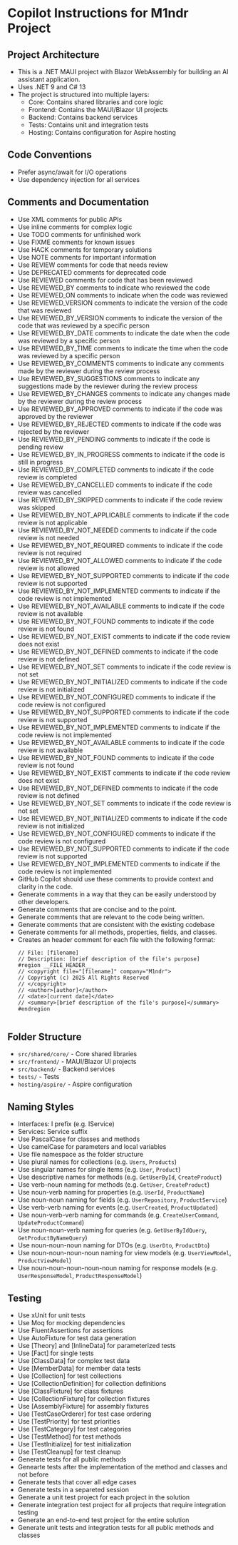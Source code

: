 # Copilot Instructions for M1ndr Project

## Project Architecture
- This is a .NET MAUI project with Blazor WebAssembly for building an AI assistant application.
- Uses .NET 9 and C# 13
- The project is structured into multiple layers:
  - Core: Contains shared libraries and core logic
  - Frontend: Contains the MAUI/Blazor UI projects
  - Backend: Contains backend services
  - Tests: Contains unit and integration tests
  - Hosting: Contains configuration for Aspire hosting

## Code Conventions
- Prefer async/await for I/O operations
- Use dependency injection for all services

## Comments and Documentation
- Use XML comments for public APIs
- Use inline comments for complex logic
- Use TODO comments for unfinished work
- Use FIXME comments for known issues
- Use HACK comments for temporary solutions
- Use NOTE comments for important information
- Use REVIEW comments for code that needs review
- Use DEPRECATED comments for deprecated code
- Use REVIEWED comments for code that has been reviewed
- Use REVIEWED_BY comments to indicate who reviewed the code
- Use REVIEWED_ON comments to indicate when the code was reviewed
- Use REVIEWED_VERSION comments to indicate the version of the code that was reviewed
- Use REVIEWED_BY_VERSION comments to indicate the version of the code that was reviewed by a specific person
- Use REVIEWED_BY_DATE comments to indicate the date when the code was reviewed by a specific person
- Use REVIEWED_BY_TIME comments to indicate the time when the code was reviewed by a specific person
- Use REVIEWED_BY_COMMENTS comments to indicate any comments made by the reviewer during the review process
- Use REVIEWED_BY_SUGGESTIONS comments to indicate any suggestions made by the reviewer during the review process
- Use REVIEWED_BY_CHANGES comments to indicate any changes made by the reviewer during the review process
- Use REVIEWED_BY_APPROVED comments to indicate if the code was approved by the reviewer
- Use REVIEWED_BY_REJECTED comments to indicate if the code was rejected by the reviewer
- Use REVIEWED_BY_PENDING comments to indicate if the code is pending review
- Use REVIEWED_BY_IN_PROGRESS comments to indicate if the code is still in progress
- Use REVIEWED_BY_COMPLETED comments to indicate if the code review is completed
- Use REVIEWED_BY_CANCELLED comments to indicate if the code review was cancelled
- Use REVIEWED_BY_SKIPPED comments to indicate if the code review was skipped
- Use REVIEWED_BY_NOT_APPLICABLE comments to indicate if the code review is not applicable
- Use REVIEWED_BY_NOT_NEEDED comments to indicate if the code review is not needed
- Use REVIEWED_BY_NOT_REQUIRED comments to indicate if the code review is not required
- Use REVIEWED_BY_NOT_ALLOWED comments to indicate if the code review is not allowed
- Use REVIEWED_BY_NOT_SUPPORTED comments to indicate if the code review is not supported
- Use REVIEWED_BY_NOT_IMPLEMENTED comments to indicate if the code review is not implemented
- Use REVIEWED_BY_NOT_AVAILABLE comments to indicate if the code review is not available
- Use REVIEWED_BY_NOT_FOUND comments to indicate if the code review is not found
- Use REVIEWED_BY_NOT_EXIST comments to indicate if the code review does not exist
- Use REVIEWED_BY_NOT_DEFINED comments to indicate if the code review is not defined
- Use REVIEWED_BY_NOT_SET comments to indicate if the code review is not set
- Use REVIEWED_BY_NOT_INITIALIZED comments to indicate if the code review is not initialized
- Use REVIEWED_BY_NOT_CONFIGURED comments to indicate if the code review is not configured
- Use REVIEWED_BY_NOT_SUPPORTED comments to indicate if the code review is not supported
- Use REVIEWED_BY_NOT_IMPLEMENTED comments to indicate if the code review is not implemented
- Use REVIEWED_BY_NOT_AVAILABLE comments to indicate if the code review is not available
- Use REVIEWED_BY_NOT_FOUND comments to indicate if the code review is not found
- Use REVIEWED_BY_NOT_EXIST comments to indicate if the code review does not exist
- Use REVIEWED_BY_NOT_DEFINED comments to indicate if the code review is not defined
- Use REVIEWED_BY_NOT_SET comments to indicate if the code review is not set
- Use REVIEWED_BY_NOT_INITIALIZED comments to indicate if the code review is not initialized
- Use REVIEWED_BY_NOT_CONFIGURED comments to indicate if the code review is not configured
- Use REVIEWED_BY_NOT_SUPPORTED comments to indicate if the code review is not supported
- Use REVIEWED_BY_NOT_IMPLEMENTED comments to indicate if the code review is not implemented
- GitHub Copilot should use these comments to provide context and clarity in the code.
- Generate comments in a way that they can be easily understood by other developers.
- Generate comments that are concise and to the point.
- Generate comments that are relevant to the code being written.
- Generate comments that are consistent with the existing codebase
- Generate comments for all methods, properties, fields, and classes.
- Creates an header comment for each file with the following format:
  ```
  // File: [filename]
  // Description: [brief description of the file's purpose]
  #region __FILE_HEADER__
  // <copyright file="[filename]" company="M1ndr">
  // Copyright (c) 2025 All Rights Reserved
  // </copyright>
  // <author>[author]</author>
  // <date>[current date]</date>
  // <summary>[brief description of the file's purpose]</summary>
  #endregion


## Folder Structure
- `src/shared/core/` - Core shared libraries
- `src/frontend/` - MAUI/Blazor UI projects
- `src/backend/` - Backend services
- `tests/` - Tests
- `hosting/aspire/` - Aspire configuration

## Naming Styles
- Interfaces: I prefix (e.g. IService)
- Services: Service suffix
- Use PascalCase for classes and methods
- Use camelCase for parameters and local variables
- Use file namespace as the folder structure
- Use plural names for collections (e.g. `Users`, `Products`)
- Use singular names for single items (e.g. `User`, `Product`)
- Use descriptive names for methods (e.g. `GetUserById`, `CreateProduct`)
- Use verb-noun naming for methods (e.g. `GetUser`, `CreateProduct`)
- Use noun-verb naming for properties (e.g. `UserId`, `ProductName`)
- Use noun-noun naming for fields (e.g. `UserRepository`, `ProductService`)
- Use verb-verb naming for events (e.g. `UserCreated`, `ProductUpdated`)
- Use noun-verb-verb naming for commands (e.g. `CreateUserCommand`, `UpdateProductCommand`)
- Use noun-noun-verb naming for queries (e.g. `GetUserByIdQuery`, `GetProductByNameQuery`)
- Use noun-noun-noun naming for DTOs (e.g. `UserDto`, `ProductDto`)
- Use noun-noun-noun-noun naming for view models (e.g. `UserViewModel`, `ProductViewModel`)
- Use noun-noun-noun-noun-noun naming for response models (e.g. `UserResponseModel`, `ProductResponseModel`)

## Testing
- Use xUnit for unit tests
- Use Moq for mocking dependencies
- Use FluentAssertions for assertions
- Use AutoFixture for test data generation
- Use [Theory] and [InlineData] for parameterized tests
- Use [Fact] for single tests
- Use [ClassData] for complex test data
- Use [MemberData] for member data tests
- Use [Collection] for test collections
- Use [CollectionDefinition] for collection definitions
- Use [ClassFixture] for class fixtures
- Use [CollectionFixture] for collection fixtures
- Use [AssemblyFixture] for assembly fixtures
- Use [TestCaseOrderer] for test case ordering
- Use [TestPriority] for test priorities
- Use [TestCategory] for test categories
- Use [TestMethod] for test methods
- Use [TestInitialize] for test initialization
- Use [TestCleanup] for test cleanup
- Generate tests for all public methods
- Genearte tests after the implementation of the method and classes and not before
- Generate tests that cover all edge cases
- Generate tests in a separeted session
- Generate a unit test project for each project in the solution
- Generate integration test project for all projects that require integration testing
- Generate an end-to-end test project for the entire solution
- Generate unit tests and integration tests for all public methods and classes
